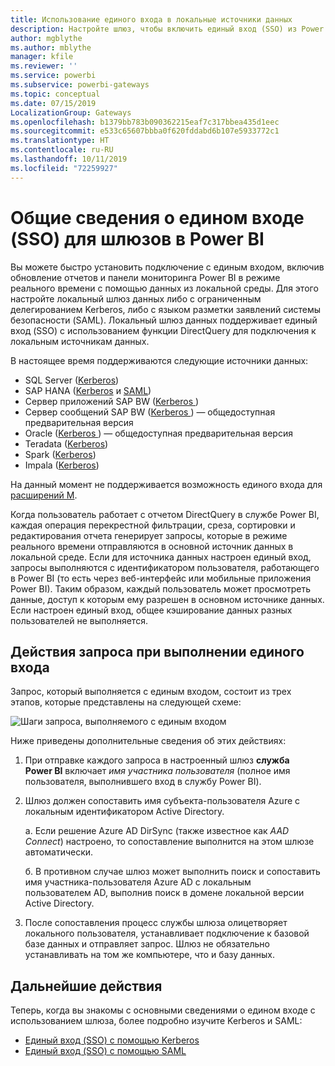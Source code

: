 ```yaml
---
title: Использование единого входа в локальные источники данных
description: Настройте шлюз, чтобы включить единый вход (SSO) из Power BI в локальные источники данных.
author: mgblythe
ms.author: mblythe
manager: kfile
ms.reviewer: ''
ms.service: powerbi
ms.subservice: powerbi-gateways
ms.topic: conceptual
ms.date: 07/15/2019
LocalizationGroup: Gateways
ms.openlocfilehash: b1379bb783b090362215eaf7c317bbea435d1eec
ms.sourcegitcommit: e533c65607bbba0f620fddabd6b107e5933772c1
ms.translationtype: HT
ms.contentlocale: ru-RU
ms.lasthandoff: 10/11/2019
ms.locfileid: "72259927"
---
```

# <a name="overview-of-single-sign-on-sso-for-gateways-in-power-bi"></a>Общие сведения о едином входе (SSO) для шлюзов в Power BI

Вы можете быстро установить подключение с единым входом, включив обновление отчетов и панели мониторинга Power BI в режиме реального времени с помощью данных из локальной среды. Для этого настройте локальный шлюз данных либо с ограниченным делегированием Kerberos, либо с языком разметки заявлений системы безопасности (SAML). Локальный шлюз данных поддерживает единый вход (SSO) с использованием функции DirectQuery для подключения к локальным источникам данных.

В настоящее время поддерживаются следующие источники данных:

* SQL Server ([Kerberos](service-gateway-sso-kerberos.md))
* SAP HANA ([Kerberos](service-gateway-sso-kerberos.md) и [SAML](service-gateway-sso-saml.md))
* Сервер приложений SAP BW ([Kerberos ](service-gateway-sso-kerberos.md))
* Сервер сообщений SAP BW ([Kerberos ](service-gateway-sso-kerberos.md)) — общедоступная предварительная версия
* Oracle ([Kerberos ](service-gateway-sso-kerberos.md)) — общедоступная предварительная версия
* Teradata ([Kerberos](service-gateway-sso-kerberos.md))
* Spark ([Kerberos](service-gateway-sso-kerberos.md))
* Impala ([Kerberos](service-gateway-sso-kerberos.md))

На данный момент не поддерживается возможность единого входа для [расширений M](https://github.com/microsoft/DataConnectors/blob/master/docs/m-extensions.md).

Когда пользователь работает с отчетом DirectQuery в службе Power BI, каждая операция перекрестной фильтрации, среза, сортировки и редактирования отчета генерирует запросы, которые в режиме реального времени отправляются в основной источник данных в локальной среде. Если для источника данных настроен единый вход, запросы выполняются с идентификатором пользователя, работающего в Power BI (то есть через веб-интерфейс или мобильные приложения Power BI). Таким образом, каждый пользователь может просмотреть данные, доступ к которым ему разрешен в основном источнике данных. Если настроен единый вход, общее кэширование данных разных пользователей не выполняется.

## <a name="query-steps-when-running-sso"></a>Действия запроса при выполнении единого входа

Запрос, который выполняется с единым входом, состоит из трех этапов, которые представлены на следующей схеме:

![Шаги запроса, выполняемого с единым входом](media/service-gateway-sso-overview/sso-query-steps.png)

Ниже приведены дополнительные сведения об этих действиях:

1. При отправке каждого запроса в настроенный шлюз **служба Power BI** включает *имя участника пользователя* (полное имя пользователя, выполнившего вход в службу Power BI).

2. Шлюз должен сопоставить имя субъекта-пользователя Azure с локальным идентификатором Active Directory.

   а.  Если решение Azure AD DirSync (также известное как *AAD Connect*) настроено, то сопоставление выполнится на этом шлюзе автоматически.

   б.  В противном случае шлюз может выполнить поиск и сопоставить имя участника-пользователя Azure AD с локальным пользователем AD, выполнив поиск в домене локальной версии Active Directory.

3. После сопоставления процесс службы шлюза олицетворяет локального пользователя, устанавливает подключение к базовой базе данных и отправляет запрос. Шлюз не обязательно устанавливать на том же компьютере, что и базу данных.

## <a name="next-steps"></a>Дальнейшие действия

Теперь, когда вы знакомы с основными сведениями о едином входе с использованием шлюза, более подробно изучите Kerberos и SAML:

* [Единый вход (SSO) с помощью Kerberos](service-gateway-sso-kerberos.md)
* [Единый вход (SSO) с помощью SAML](service-gateway-sso-saml.md)
